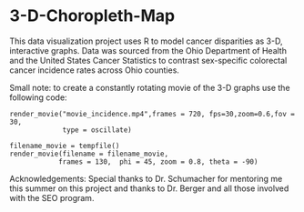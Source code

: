 # 3-D-Choropleth-Map

This data visualization project uses R to model cancer disparities as 3-D, interactive graphs. Data was sourced from the Ohio Department of Health and the United States Cancer Statistics to contrast sex-specific colorectal cancer incidence rates across Ohio counties.


Small note: to create a constantly rotating movie of the 3-D graphs use the following code:

```
render_movie("movie_incidence.mp4",frames = 720, fps=30,zoom=0.6,fov = 30,
             type = oscillate)

filename_movie = tempfile()
render_movie(filename = filename_movie, 
            frames = 130,  phi = 45, zoom = 0.8, theta = -90)
```
Acknowledgements: Special thanks to Dr. Schumacher for mentoring me this summer on this project and thanks to Dr. Berger and all those involved with the SEO program. 

